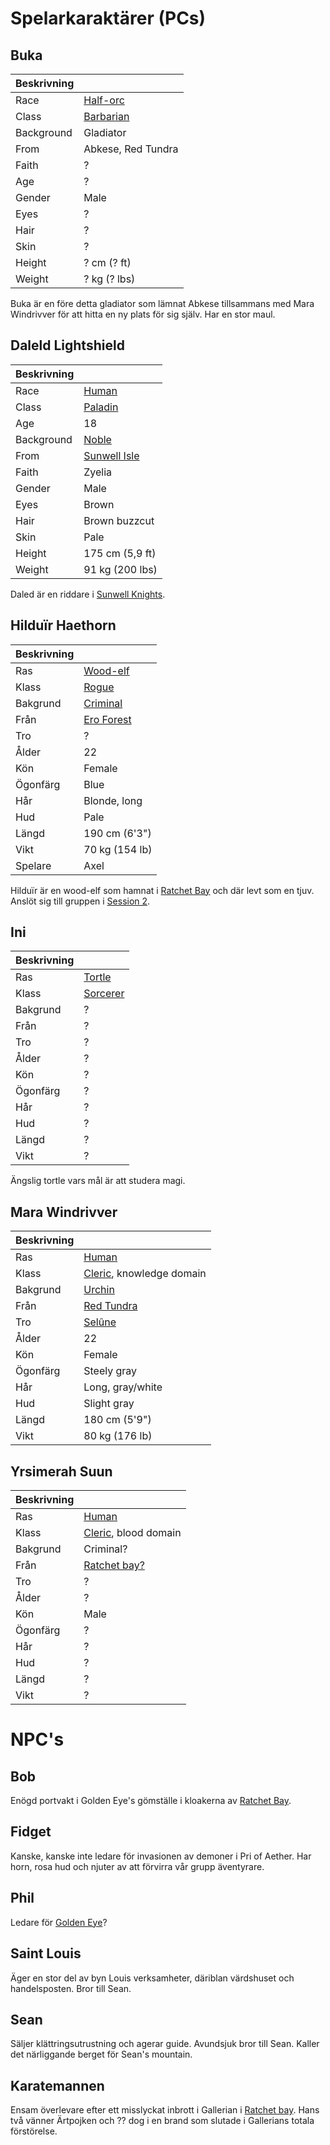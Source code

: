 <!-- TITLE: Karaktarer -->

# Spelarkaraktärer (PCs)
## Buka
| Beskrivning  |                    |
| ------------ | ---                |
| Race         | [Half-orc](https://www.dndbeyond.com/characters/races/half-orc)           |
| Class        | [Barbarian](https://www.dndbeyond.com/characters/classes/barbarian)          |
| Background   | Gladiator          |
| From         | Abkese, Red Tundra |
| Faith        | ?                  |
| Age          | ?                  |
| Gender       | Male               |
| Eyes         | ?                  |
| Hair         | ?                  |
| Skin         | ?                  |
| Height       | ? cm (? ft)        |
| Weight       | ? kg (? lbs)       |

Buka är en före detta gladiator som lämnat Abkese tillsammans med Mara Windrivver för att hitta en ny plats för sig själv. Har en stor maul.

## Daleld Lightshield
 | Beskrivning |                                                                 |
 | ---         | ---                                                             |
 | Race        | [Human](https://www.dndbeyond.com/characters/races/human)       |
 | Class       | [Paladin](https://www.dndbeyond.com/characters/classes/paladin) |
 | Age         | 18                                                              |
 | Background  | [Noble](https://www.dndbeyond.com/characters/backgrounds/noble) |
 | From        | [Sunwell Isle](geografi#sunwell-isle)                           |
 | Faith       | Zyelia                                                          |
 | Gender      | Male                                                            |
 | Eyes        | Brown                                                           |
 | Hair        | Brown buzzcut                                                   |
 | Skin        | Pale                                                            |
 | Height      | 175 cm (5,9 ft)                                                 |
 | Weight      | 91 kg (200 lbs)                                                 |

Daled är en riddare i [Sunwell Knights](organisationer#sunwell-knights). 

## Hilduïr Haethorn
| Beskrivning |                |
| ---         | ---            |
| Ras         | [Wood-elf](https://www.dndbeyond.com/characters/races/elf)       |
| Klass       | [Rogue](https://www.dndbeyond.com/characters/classes/rogue)          |
| Bakgrund    | [Criminal](https://www.dndbeyond.com/characters/backgrounds/criminal-spy)       |
| Från        | [Ero Forest](geografi#ero-forest)     |
| Tro         | ?              |
| Ålder       | 22             |
| Kön         | Female         |
| Ögonfärg    | Blue           |
| Hår         | Blonde, long   |
| Hud         | Pale           |
| Längd       | 190 cm (6'3")  |
| Vikt        | 70 kg (154 lb) |
| Spelare     | Axel           |

Hilduïr är en wood-elf som hamnat i [Ratchet Bay](geografi#ratchet-bay) och där levt som en tjuv. Anslöt sig till gruppen i [Session 2](sessions#session-2).


## Ini

| Beskrivning |          |
| ---         | ---      |
| Ras         | [Tortle](https://dnd-wiki.org/wiki/Tortle_(5e))   |
| Klass       | [Sorcerer](https://www.dndbeyond.com/characters/classes/sorcerer) |
| Bakgrund    | ?        |
| Från        | ?        |
| Tro         | ?        |
| Ålder       | ?        |
| Kön         | ?        |
| Ögonfärg    | ?        |
| Hår         | ?        |
| Hud         | ?        |
| Längd       | ?        |
| Vikt        | ?        |

Ängslig tortle vars mål är att studera magi.

## Mara Windrivver

| Beskrivning |                          |
| ---         | ---                      |
| Ras         | [Human](https://www.dndbeyond.com/characters/races/human)                    |
| Klass       | [Cleric](https://www.dndbeyond.com/characters/classes/cleric), knowledge domain |
| Bakgrund    | [Urchin](https://www.dndbeyond.com/characters/backgrounds/urchin)                   |
| Från        | [Red Tundra](geografi#red-tundra)               |
| Tro         | [Selûne](http://forgottenrealms.wikia.com/wiki/Sel%C3%BBne)                   |
| Ålder       | 22                       |
| Kön         | Female                   |
| Ögonfärg    | Steely gray              |
| Hår         | Long, gray/white         |
| Hud         | Slight gray              |
| Längd       | 180 cm (5'9")            |
| Vikt        | 80 kg (176 lb)           |

## Yrsimerah Suun
| Beskrivning |                      |
| ---         | ---                  |
| Ras         | [Human](https://www.dndbeyond.com/characters/races/human)                    |
| Klass       | [Cleric](https://www.dndbeyond.com/characters/classes/cleric), blood domain |
| Bakgrund    | Criminal?            |
| Från        | [Ratchet bay?](geografi#ratchet-bay)         |
| Tro         | ?                    |
| Ålder       | ?                    |
| Kön         | Male                 |
| Ögonfärg    | ?                    |
| Hår         | ?                    |
| Hud         | ?                    |
| Längd       | ?                    |
| Vikt        | ?                    |

# NPC's
## Bob
Enögd portvakt i Golden Eye's gömställe i kloakerna av [Ratchet Bay](geografi#ratchet-bay).

## Fidget
Kanske, kanske inte ledare för invasionen av demoner i Pri of Aether. Har horn, rosa hud och njuter av att förvirra vår grupp äventyrare.

## Phil
Ledare för [Golden Eye](organisationer#golden-eye)?

## Saint Louis
Äger en stor del av byn Louis verksamheter, däriblan värdshuset och handelsposten. Bror till Sean.

## Sean
Säljer klättringsutrustning och agerar guide. Avundsjuk bror till Sean. Kaller det närliggande berget för Sean's mountain.

## Karatemannen
Ensam överlevare efter ett misslyckat inbrott i Gallerian i [Ratchet bay](geografi#ratchet-bay). Hans två vänner Ärtpojken och ?? dog i en brand som slutade i Gallerians totala förstörelse.
